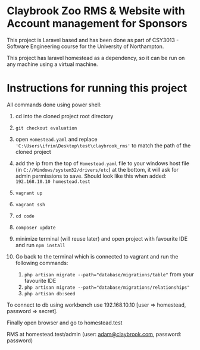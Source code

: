 # Claybrook Zoo RMS & Website with Account management for Sponsors

This project is Laravel based and has been done as part of CSY3013 - Software Engineering course for the University of Northampton.

This project has laravel homestead as a dependency, so it can be run on any machine using a virtual machine.

# Instructions for running this project

All commands done using power shell:

1. cd into the cloned project root directory
2. ```git checkout evaluation```
3. open ```Homestead.yaml``` and replace ```'C:\Users\ifrim\Desktop\test\claybrook_rms'``` to match the path of the cloned project
4. add the ip from the top of ```Homestead.yaml``` file to your windows host file (in ```C://Windows/system32/drivers/etc```) at the bottom, it will ask for admin permissions to save. Should look like this when added: ```192.168.10.10 homestead.test```
5. ```vagrant up```
6. ```vagrant ssh```
7. ```cd code```
8. ```composer update```
9. minimize terminal (will reuse later) and open project with favourite IDE and run ```npm install```
10. Go back to the terminal which is connected to vagrant and run the following commands:

	1. ```php artisan migrate --path="database/migrations/table"``` from your favourite IDE
	2. ```php artisan migrate --path="database/migrations/relationships"```
	3. ```php artisan db:seed```
	
To connect to db using workbench use 192.168.10.10 [user => homestead, password => secret].

Finally open browser and go to homestead.test

RMS at homestead.test/admin (user: adam@claybrook.com, password: password)